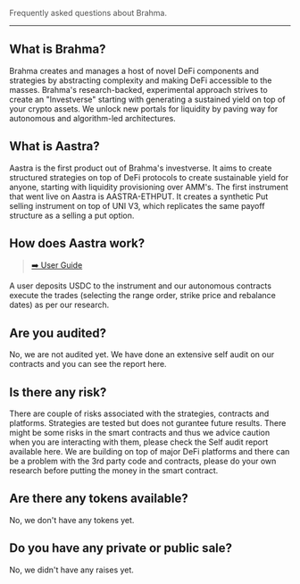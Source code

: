 <span style="color:#505050">Frequently asked questions about Brahma.</span>

---

## **What is Brahma?**

Brahma creates and manages a host of novel DeFi components and strategies by abstracting complexity and making DeFi accessible to the masses. Brahma's research-backed, experimental approach strives to create an "Investverse" starting with generating a sustained yield on top of your crypto assets. We unlock new portals for liquidity by paving way for autonomous and algorithm-led architectures.

## **What is Aastra?**

Aastra is the first product out of Brahma's investverse. It aims to create structured strategies on top of DeFi protocols to create sustainable yield for anyone, starting with liquidity provisioning over AMM's.
The first instrument that went live on Aastra is AASTRA-ETHPUT. It creates a synthetic Put selling instrument on top of UNI V3, which replicates the same payoff structure as a selling a put option.

## **How does Aastra work?**

> [➡️ User Guide](./userguide.md)

A user deposits USDC to the instrument and our autonomous contracts execute the trades (selecting the range order, strike price and rebalance dates) as per our research.

## **Are you audited?**

No, we are not audited yet. We have done an extensive self audit on our contracts and you can see the report here.

## **Is there any risk?**

There are couple of risks associated with the strategies, contracts and platforms. Strategies are tested but does not gurantee future results. There might be some risks in the smart contracts and thus we advice caution when you are interacting with them, please check the Self audit report available here.
We are building on top of major DeFi platforms and there can be a problem with the 3rd party code and contracts, please do your own research before putting the money in the smart contract.

## **Are there any tokens available?**

No, we don't have any tokens yet.

## **Do you have any private or public sale?**

No, we didn't have any raises yet.
